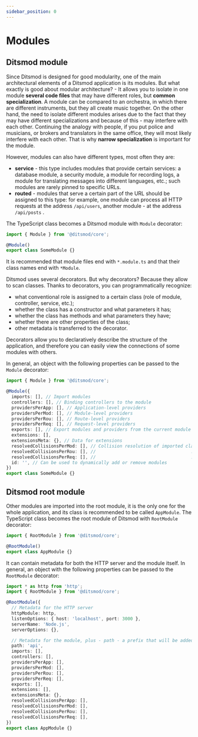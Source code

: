 ```yaml
---
sidebar_position: 0
---
```


# Modules

## Ditsmod module

Since Ditsmod is designed for good modularity, one of the main architectural elements of a Ditsmod application is its modules. But what exactly is good about modular architecture? - It allows you to isolate in one module **several code files** that may have different roles, but **common specialization**. A module can be compared to an orchestra, in which there are different instruments, but they all create music together. On the other hand, the need to isolate different modules arises due to the fact that they may have different specializations and because of this - may interfere with each other. Continuing the analogy with people, if you put police and musicians, or brokers and translators in the same office, they will most likely interfere with each other. That is why **narrow specialization** is important for the module.

However, modules can also have different types, most often they are:

- **service** - this type includes modules that provide certain services: a database module, a security module, a module for recording logs, a module for translating messages into different languages, etc.; such modules are rarely pinned to specific URLs.
- **routed** - modules that serve a certain part of the URL should be assigned to this type: for example, one module can process all HTTP requests at the address `/api/users`, another module - at the address `/api/posts` .

The TypeScript class becomes a Ditsmod module with `Module` decorator:

```ts
import { Module } from '@ditsmod/core';

@Module()
export class SomeModule {}
```

It is recommended that module files end with `*.module.ts` and that their class names end with `*Module`.

Ditsmod uses several decorators. But why decorators? Because they allow to scan classes. Thanks to decorators, you can programmatically recognize:
- what conventional role is assigned to a certain class (role of module, controller, service, etc.);
- whether the class has a constructor and what parameters it has;
- whether the class has methods and what parameters they have;
- whether there are other properties of the class;
- other metadata is transferred to the decorator.

Decorators allow you to declaratively describe the structure of the application, and therefore you can easily view the connections of some modules with others.

In general, an object with the following properties can be passed to the `Module` decorator:

```ts
import { Module } from '@ditsmod/core';

@Module({
  imports: [], // Import modules
  controllers: [], // Binding controllers to the module
  providersPerApp: [], // Application-level providers
  providersPerMod: [], // Module-level providers
  providersPerRou: [], // Route-level providers
  providersPerReq: [], // Request-level providers
  exports: [], // Export modules and providers from the current module
  extensions: [],
  extensionsMeta: {}, // Data for extensions
  resolvedCollisionsPerMod: [], // Collision resolution of imported classes at the module level
  resolvedCollisionsPerRou: [], //                                    ...at the route level
  resolvedCollisionsPerReq: [], //                                    ...at the request level
  id: '', // Can be used to dynamically add or remove modules
})
export class SomeModule {}
```

## Ditsmod root module

Other modules are imported into the root module, it is the only one for the whole application, and its class is recommended to be called `AppModule`. The TypeScript class becomes the root module of Ditsmod with `RootModule` decorator:

```ts
import { RootModule } from '@ditsmod/core';

@RootModule()
export class AppModule {}
```

It can contain metadata for both the HTTP server and the module itself. In general, an object with the following properties can be passed to the `RootModule` decorator:

```ts
import * as http from 'http';
import { RootModule } from '@ditsmod/core';

@RootModule({
  // Metadata for the HTTP server
  httpModule: http,
  listenOptions: { host: 'localhost', port: 3000 },
  serverName: 'Node.js',
  serverOptions: {},

  // Metadata for the module, plus - path - a prefix that will be added to all routes
  path: 'api',
  imports: [],
  controllers: [],
  providersPerApp: [],
  providersPerMod: [],
  providersPerRou: [],
  providersPerReq: [],
  exports: [],
  extensions: [],
  extensionsMeta: {},
  resolvedCollisionsPerApp: [],
  resolvedCollisionsPerMod: [],
  resolvedCollisionsPerRou: [],
  resolvedCollisionsPerReq: [],
})
export class AppModule {}
```
